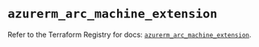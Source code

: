 # `azurerm_arc_machine_extension`

Refer to the Terraform Registry for docs: [`azurerm_arc_machine_extension`](https://registry.terraform.io/providers/hashicorp/azurerm/3.114.0/docs/resources/arc_machine_extension).
